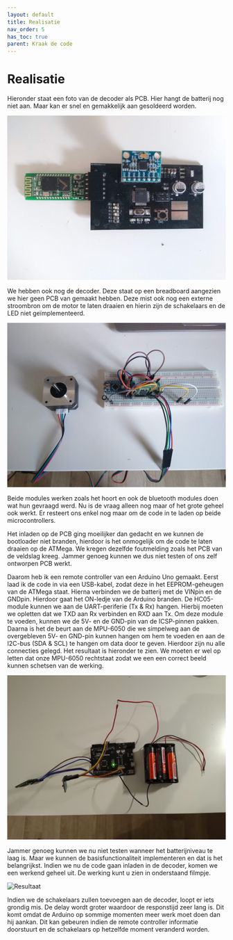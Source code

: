 ```yaml
---
layout: default
title: Realisatie
nav_order: 5
has_toc: true
parent: Kraak de code
---
```


# Realisatie

Hieronder staat een foto van de decoder als PCB. Hier hangt de batterij nog niet aan. Maar kan er snel en gemakkelijk aan gesoldeerd worden.

![Remote controller PCB](../ImagesRobin/remotecontroller1.jpg)

We hebben ook nog de decoder. Deze staat op een breadboard aangezien we hier geen PCB van gemaakt hebben. Deze mist ook nog een externe stroombron om de motor te laten draaien en hierin zijn de schakelaars en de LED niet geïmplementeerd.  

![Decoder](../ImagesRobin/decoder1.jpg)

Beide modules werken zoals het hoort en ook de bluetooth modules doen wat hun gevraagd werd. Nu is de vraag alleen nog maar of het grote geheel ook werkt. Er resteert ons enkel nog maar om de code in te laden op beide microcontrollers.

Het inladen op de PCB ging moeilijker dan gedacht en we kunnen de bootloader niet branden, hierdoor is het onmogelijk om de code te laten draaien op de ATMega. We kregen dezelfde foutmelding zoals het PCB van de veldslag kreeg. Jammer genoeg kunnen we dus niet testen of ons zelf ontworpen PCB werkt.

Daarom heb ik een remote controller van een Arduino Uno gemaakt. Eerst laad ik de code in via een USB-kabel, zodat deze in het EEPROM-geheugen van de ATMega staat. Hierna verbinden we de batterij met de VINpin en de GNDpin. Hierdoor gaat het ON-ledje van de Arduino branden. De HC05-module kunnen we aan de UART-periferie (Tx & Rx) hangen. Hierbij moeten we opletten dat we TXD aan Rx verbinden en RXD aan Tx. Om deze module te voeden, kunnen we de 5V- en de GND-pin van de ICSP-pinnen pakken.
Daarna is het de beurt aan de MPU-6050 die we simpelweg aan de overgebleven 5V- en GND-pin kunnen hangen om hem te voeden en aan de I2C-bus (SDA & SCL) te hangen om data door te geven. Hierdoor zijn nu alle connecties gelegd. Het resultaat is hieronder te zien. We moeten er wel op letten dat onze MPU-6050 rechtstaat zodat we een een correct beeld kunnen schetsen van de werking.

![Remote controller Arduino](../ImagesRobin/remotecontrollerarduino.jpg)

Jammer genoeg kunnen we nu niet testen wanneer het batterijniveau te laag is. Maar we kunnen de basisfunctionaliteit implementeren en dat is het belangrijkst. Indien we nu de code gaan inladen in de decoder, komen we een werkend geheel uit. De werking kunt u zien in onderstaand filmpje.

![Resultaat](../ImagesRobin/result.gif)

Indien we de schakelaars zullen toevoegen aan de decoder, loopt er iets grondig mis. De delay wordt groter waardoor de responstijd zeer lang is. Dit komt omdat de Arduino op sommige momenten meer werk moet doen dan hij aankan. Dit kan gebeuren indien de remote controller informatie doorstuurt en de schakelaars op hetzelfde moment veranderd worden.